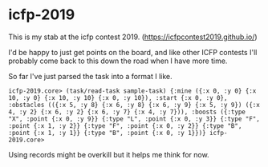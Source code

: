 # icfp-2019

This is my stab at the icfp contest 2019. (https://icfpcontest2019.github.io/)

I'd be happy to just get points on the board, and like other ICFP contests I'll probably come back to this down the road when I have more time. 

So far I've just parsed the task into a format I like. 


`icfp-2019.core> (task/read-task sample-task)
{:mine ({:x 0, :y 0} {:x 10, :y 0} {:x 10, :y 10} {:x 0, :y 10}),
 :start {:x 0, :y 0},
 :obstacles
 (({:x 5, :y 8} {:x 6, :y 8} {:x 6, :y 9} {:x 5, :y 9})
  ({:x 4, :y 2} {:x 6, :y 2} {:x 6, :y 7} {:x 4, :y 7})),
 :boosts
 ({:type "X", :point {:x 0, :y 9}}
  {:type "L", :point {:x 0, :y 3}}
  {:type "F", :point {:x 1, :y 2}}
  {:type "F", :point {:x 0, :y 2}}
  {:type "B", :point {:x 1, :y 1}}
  {:type "B", :point {:x 0, :y 1}})}
icfp-2019.core> `

Using records might be overkill but it helps me think for now. 
